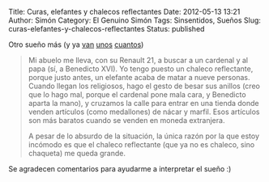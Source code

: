 Title: Curas, elefantes y chalecos reflectantes
Date: 2012-05-13 13:21
Author: Simón
Category: El Genuino Simón
Tags: Sinsentidos, Sueños
Slug: curas-elefantes-y-chalecos-reflectantes
Status: published

Otro sueño más (y ya
[van]({filename}/el-genuino-simon/un-sueno-rarisimo.md "Un sueño rarísimo")
[unos]({filename}/el-genuino-simon/the-wizard-of-oz.md "The Wizard of Oz")
[cuantos]({filename}/el-genuino-simon/vive-la-resistance.md "Vive la Résistance!"))

> Mi abuelo me lleva, con su Renault 21, a buscar a un cardenal y al
> papa (sí, a Benedicto XVI). Yo tengo puesto un chaleco reflectante,
> porque justo antes, un elefante acaba de matar a nueve personas.
> Cuando llegan los religiosos, hago el gesto de besar sus anillos (creo
> que lo hago mal, porque el cardenal pone mala cara, y Benedicto aparta
> la mano), y cruzamos la calle para entrar en una tienda donde venden
> artículos (como medallones) de nácar y marfil. Esos artículos son más
> baratos cuando se venden en moneda extranjera.
>
> A pesar de lo absurdo de la situación, la única razón por la que estoy
> incómodo es que el chaleco reflectante (que ya no es chaleco, sino
> chaqueta) me queda grande.

Se agradecen comentarios para ayudarme a interpretar el sueño :)
